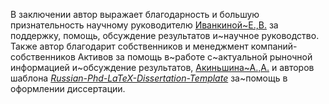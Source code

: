 В заключении автор выражает благодарность и большую признательность научному руководителю [Иванкиной~Е.\,В.](https://www.elibrary.ru/author_profile.asp?authorid=534292) за поддержку, помощь, обсуждение результатов и~научное руководство. Также автор благодарит собственников и менеджмент компаний-собственников Активов за помощь в~работе с~актуальной рыночной информацией и~обсуждение результатов, [Акиньшина~А.\,А.](https://www.elibrary.ru/author_profile.asp?authorid=676806) и авторов шаблона [*Russian-Phd-LaTeX-Dissertation-Template*](https://github.com/AndreyAkinshin/Russian-Phd-LaTeX-Dissertation-Template) за~помощь в оформлении диссертации.